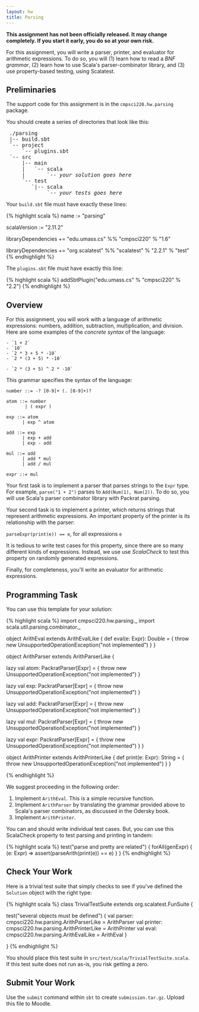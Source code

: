 ```yaml
---
layout: hw
title: Parsing
---
```


**This assignment has not been officially released. It may change completely.
If you start it early, you do so at your own risk.**

For this assignment, you will write a parser, printer, and evaluator for arithmetic
expressions.  To do so, you will (1) learn how to read a *BNF grammar*, (2)
learn how to use Scala's parser-combinator library, and (3) use property-based
testing, using Scalatest.

## Preliminaries

The support code for this assignment is in the `cmpsci220.hw.parsing` package.

You should create a series of directories that look like this:

<pre>
 ./parsing
 |-- build.sbt
 `-- project
     `-- plugins.sbt
 `-- src
     |-- main
     |   `-- scala
     |       `-- <i>your solution goes here</i>
     `-- test
        `|-- scala
             `-- <i>your tests goes here</i>
</pre>

Your `build.sbt` file must have exactly these lines:

{% highlight scala %}
name := "parsing"

scalaVersion := "2.11.2"

libraryDependencies += "edu.umass.cs" %% "cmpsci220" % "1.6"

libraryDependencies += "org.scalatest" %% "scalatest" % "2.2.1" % "test"
{% endhighlight %}

The `plugins.sbt` file must have exactly this line:

{% highlight scala %}
addSbtPlugin("edu.umass.cs" % "cmpsci220" % "2.2")
{% endhighlight %}

## Overview

For this assignment, you will work with a language of arithmetic expressions:
numbers, addition, subtraction, multiplication, and division. Here are some
examples of the *concrete syntax* of the language:

    - `1 + 2`
    - `10`
    - `2 * 3 + 5 * -10`
    - `2 * (3 + 5) * -10`

    - `2 * (3 + 5) ^ 2 * -10`

This grammar specifies the syntax of the language:

    number ::= -? [0-9]+ (. [0-9]+)?

    atom ::= number
           | ( expr )

    exp ::= atom
          | exp ^ atom

    add ::= exp
          | exp + add
          | exp - add

    mul ::= add
          | add * mul
          | add / mul

    expr ::= mul

Your first task is to implement a parser that parses strings to the `Expr`
type. For example, `parse("1 + 2")` parses to `Add(Num(1), Num(2))`.
To do so, you will use Scala's parser combinator library with Packrat parsing.

Your second task is to implement a printer, which returns strings that represent
arithmetic expressions. An important property of the printer is its relationship
with the parser:

`parseExpr(print(e)) == e`, for all expressions `e`

It is tedious to write test cases for this property, since there are so many
different kinds of expressions. Instead, we use use *ScalaCheck* to test this
property on randomly generated expressions.

Finally, for completeness, you'll write an evaluator for arithmetic expressions.

## Programming Task

You can use this template for your solution:

{% highlight scala %}
import cmpsci220.hw.parsing._
import scala.util.parsing.combinator._

object ArithEval extends ArithEvalLike {
  def eval(e: Expr): Double = {
    throw new UnsupportedOperationException("not implemented")
  }
}

object ArithParser extends ArithParserLike {

  lazy val atom: PackratParser[Expr] = {
    throw new UnsupportedOperationException("not implemented")
  }

  lazy val exp: PackratParser[Expr] = {
    throw new UnsupportedOperationException("not implemented")
  }

  lazy val add: PackratParser[Expr] = {
    throw new UnsupportedOperationException("not implemented")
  }

  lazy val mul: PackratParser[Expr] = {
    throw new UnsupportedOperationException("not implemented")
  }

  lazy val expr: PackratParser[Expr] = {
    throw new UnsupportedOperationException("not implemented")
  }
}

object ArithPrinter extends ArithPrinterLike {
  def print(e: Expr): String = {
    throw new UnsupportedOperationException("not implemented")
  }
}

{% endhighlight %}

We suggest proceeding in the following order:

1. Implement `ArithEval`. This is a simple recursive function.
2. Implement `ArithParser` by translating the grammar provided above to Scala's
   parser combinators, as discussed in the Odersky book.
3. Implement `ArithPrinter`.

You can and should write individual test cases. But, you can use this ScalaCheck
property to test parsing and printing in tandem:

{% highlight scala %}
test("parse and pretty are related") {
  forAll(genExpr) { (e: Expr) =>
    assert(parseArith(print(e)) == e)
  }
}
{% endhighlight %}

## Check Your Work

Here is a trivial test suite that simply checks to see if you've defined
the `Solution` object with the right type:

{% highlight scala %}
class TrivialTestSuite extends org.scalatest.FunSuite {

  test("several objects must be defined") {
    val parser: cmpsci220.hw.parsing.ArithParserLike = ArithParser
    val printer: cmpsci220.hw.parsing.ArithPrinterLike = ArithPrinter
    val eval: cmpsci220.hw.parsing.ArithEvalLike = ArithEval
  }


}
{% endhighlight %}

You should place this test suite in `src/test/scala/TrivialTestSuite.scala`.
If this test suite does not run as-is, you risk getting a zero.

## Submit Your Work

Use the `submit` command within `sbt` to create `submission.tar.gz`. Upload
this file to Moodle.

